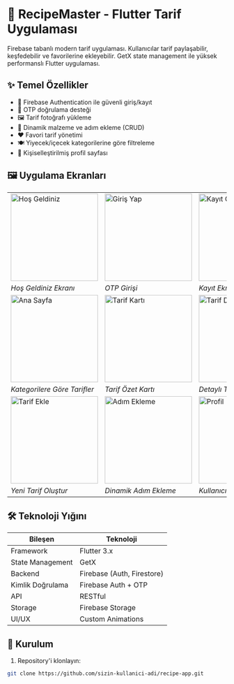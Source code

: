 # 🍳 RecipeMaster - Flutter Tarif Uygulaması


Firebase tabanlı modern tarif uygulaması. Kullanıcılar tarif paylaşabilir, keşfedebilir ve favorilerine ekleyebilir. GetX state management ile yüksek performanslı Flutter uygulaması.

## ✨ Temel Özellikler
- 🔐 Firebase Authentication ile güvenli giriş/kayıt
- 📱 OTP doğrulama desteği
- 🖼️ Tarif fotoğrafı yükleme
- 📝 Dinamik malzeme ve adım ekleme (CRUD)
- ❤️ Favori tarif yönetimi
- 🍽️ Yiyecek/içecek kategorilerine göre filtreleme
- 👤 Kişiselleştirilmiş profil sayfası

## 🖼️ Uygulama Ekranları

<div align="center">
  <table>
    <tr>
      <td><img src="screenshots/onboarding.jpeg" width="200" alt="Hoş Geldiniz"></td>
      <td><img src="screenshots/login.jpeg" width="200" alt="Giriş Yap"></td>
      <td><img src="screenshots/register.jpeg" width="200" alt="Kayıt Ol"></td>
    </tr>
    <tr>
      <td><i>Hoş Geldiniz Ekranı</i></td>
      <td><i>OTP Girişi</i></td>
      <td><i>Kayıt Ekranı</i></td>
    </tr>
    <tr>
      <td><img src="screenshots/homepage.jpeg" width="200" alt="Ana Sayfa"></td>
      <td><img src="screenshots/meal_card.jpeg" width="200" alt="Tarif Kartı"></td>
      <td><img src="screenshots/meal_detail.jpeg" width="200" alt="Tarif Detay"></td>
    </tr>
    <tr>
      <td><i>Kategorilere Göre Tarifler</i></td>
      <td><i>Tarif Özet Kartı</i></td>
      <td><i>Detaylı Tarif Görünümü</i></td>
    </tr>
    <tr>
      <td><img src="screenshots/add_meal.jpeg" width="200" alt="Tarif Ekle"></td>
      <td><img src="screenshots/description.jpeg" width="200" alt="Adım Ekleme"></td>
      <td><img src="screenshots/profile.jpeg" width="200" alt="Profil"></td>
    </tr>
    <tr>
      <td><i>Yeni Tarif Oluştur</i></td>
      <td><i>Dinamik Adım Ekleme</i></td>
      <td><i>Kullanıcı Profili</i></td>
    </tr>
  </table>
</div>

## 🛠️ Teknoloji Yığını

| Bileşen          | Teknoloji                     |
|------------------|-------------------------------|
| Framework        | Flutter 3.x                   |
| State Management | GetX                          |
| Backend          | Firebase (Auth, Firestore)    |
| Kimlik Doğrulama | Firebase Auth + OTP           |
| API              | RESTful                       |
| Storage          | Firebase Storage              |
| UI/UX            | Custom Animations             |

## 🚀 Kurulum

1. Repository'i klonlayın:
```bash
git clone https://github.com/sizin-kullanici-adi/recipe-app.git
